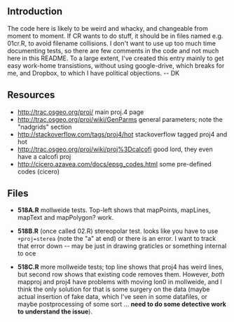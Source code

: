 ## Introduction

The code here is likely to be weird and whacky, and changeable from moment to
moment.  If CR wants to do stuff, it should be in files named e.g.  01cr.R, to
avoid filename collisions.  I don't want to use up too much time documenting
tests, so there are few comments in the code and not much here in this README.
To a large extent, I've created this entry mainly to get easy work-home
transistions, without using google-drive, which breaks for me, and Dropbox, to
which I have political objections. -- DK

## Resources

* http://trac.osgeo.org/proj/ main proj.4 page
* http://trac.osgeo.org/proj/wiki/GenParms general parameters; note the "nadgrids" section
* http://stackoverflow.com/tags/proj4/hot stackoverflow tagged proj4 and hot
* http://trac.osgeo.org/proj/wiki/proj%3Dcalcofi good lord, they even have a calcofi proj
* http://cicero.azavea.com/docs/epsg_codes.html some pre-defined codes (cicero)


## Files

* **518A.R** mollweide tests.  Top-left shows that mapPoints, mapLines, mapText and mapPolygon? work.

* **518B.R** (once called 02.R) stereopolar test. looks like you have to use ``+proj=sterea`` (note the "a" at end) or there is an error.  I want to track that error down -- may be just in drawing graticles or something internal to oce

* **518C.R** more mollweide tests; top line shows that proj4 has weird lines, but second row shows that existing code removes them.  However, *both* mapproj and proj4 have problems with moving lon0 in mollweide, and I think the only solution for that is some surgery on the data (maybe actual insertion of fake data, which I've seen in some datafiles, or maybe postprocessing of some sort ... **need to do some detective work to understand the issue**).


